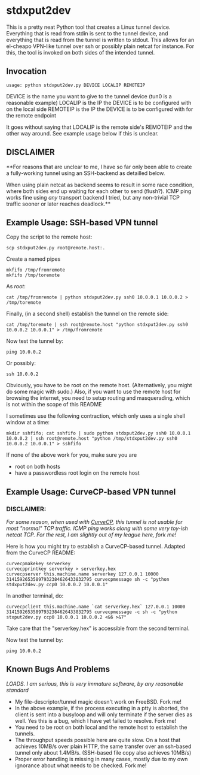 # stdxput2dev #

This is a pretty neat Python tool that creates a Linux tunnel device. Everything that is read from stdin is sent to the tunnel device, and everything that is read from the tunnel is written to stdout. This allows for an el-cheapo VPN-like tunnel over ssh or possibly plain netcat for instance. For this, the tool is invoked on both sides of the intended tunnel.

## Invocation ##

    usage: python stdxput2dev.py DEVICE LOCALIP REMOTEIP

DEVICE is the name you want to give to the tunnel device (tun0 is a reasonable example)
LOCALIP is the IP the DEVICE is to be configured with on the local side
REMOTEIP is the IP the DEVICE is to be configured with for the remote endpoint

It goes without saying that LOCALIP is the remote side's REMOTEIP and the other way around. See example usage below if this is unclear.

## DISCLAIMER ##

**For reasons that are unclear to me, I have so far only been able to create a fully-working tunnel using an SSH-backend as detailled below.

When using plain netcat as backend seems to result in some race condition, where both sides end up waiting for each other to send (flush?). ICMP ping works fine using _any_ transport backend I tried, but any non-trivial TCP traffic sooner or later reaches deadlock.**

## Example Usage: SSH-based VPN tunnel ##

Copy the script to the remote host:

    scp stdxput2dev.py root@remote.host:.

Create a named pipes
    
    mkfifo /tmp/fromremote
    mkfifo /tmp/toremote

As _root_:

    cat /tmp/fromremote | python stdxput2dev.py ssh0 10.0.0.1 10.0.0.2 > /tmp/toremote

Finally, (in a second shell) establish the tunnel on the remote side:

    cat /tmp/toremote | ssh root@remote.host "python stdxput2dev.py ssh0 10.0.0.2 10.0.0.1" > /tmp/fromremote 

Now test the tunnel by:

    ping 10.0.0.2

Or possibly:

    ssh 10.0.0.2

Obviously, you have to be root on the remote host. (Alternatively, you might do some magic with sudo.) Also, if you want to use the remote host for browsing the internet, you need to setup routing and masquerading, which is not within the scope of this README

I sometimes use the following contraction, which only uses a single shell window at a time:

    mkdir sshfifo; cat sshfifo | sudo python stdxput2dev.py ssh0 10.0.0.1 10.0.0.2 | ssh root@remote.host "python /tmp/stdxput2dev.py ssh0 10.0.0.2 10.0.0.1" > sshfifo

If none of the above work for you, make sure you are

 * root on both hosts
 * have a passwordless root login on the remote host

## Example Usage: CurveCP-based VPN tunnel ##

### DISCLAIMER: ###
*For some reason, when used with [CurveCP](http://curvecp.org), this tunnel is not usable for most "normal" TCP traffic. ICMP ping works along with some very toy-ish netcat TCP. For the rest, I am slightly out of my league here, fork me!*

Here is how you might try to establish a CurveCP-based tunnel. Adapted from the CurveCP README:

    curvecpmakekey serverkey
    curvecpprintkey serverkey > serverkey.hex
    curvecpserver this.machine.name serverkey 127.0.0.1 10000 31415926535897932384626433832795 curvecpmessage sh -c "python stdxput2dev.py ccp0 10.0.0.2 10.0.0.1" 

In another terminal, do:

    curvecpclient this.machine.name `cat serverkey.hex` 127.0.0.1 10000 31415926535897932384626433832795 curvecpmessage -c sh -c "python stxput2dev.py ccp0 10.0.0.1 10.0.0.2 <&6 >&7"

Take care that the "serverkey.hex" is accessible from the second terminal.

Now test the tunnel by:

    ping 10.0.0.2        


## Known Bugs And Problems ##

_LOADS. I am serious, this is very immature software, by any reasonable standard_

  * My file-descriptor/tunnel magic doesn't work on FreeBSD. Fork me!
  * In the above example, if the process executing in a ptty is aborted, the client is sent into a busyloop and will only terminate if the server dies as well. Yes this is a bug, which I have yet failed to resolve. Fork me!
  * You need to be root on both local and the remote host to establish the tunnels.
  * The throughput speeds possible here are quite slow. On a host that achieves 10MB/s over plain HTTP, the same transfer over an ssh-based tunnel only about 1.4MB/s. (SSH-based file copy also achieves 10MB/s)
  * Proper error handling is missing in many cases, mostly due to my own ignorance about what needs to be checked. Fork me!
